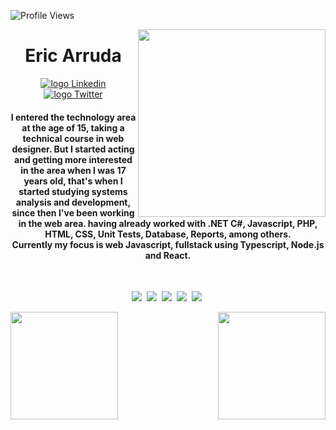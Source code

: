![Profile Views](http://estruyf-github.azurewebsites.net/api/VisitorHit?user=eric949&repo=eric949&countColorcountColor)


<img align="right" src="https://avatars.githubusercontent.com/u/31573760?s=400&u=602cd0ae2d2581ce7017bc2c860fa14a81b1d57f&v=4" width="300"/>

<div align="center">
 <h1> 
   Eric Arruda
   </a>
 </h1>
</div>

<p align="center">
   <a href="https://www.linkedin.com/in/eric-r-arruda/">
    <img alt="logo Linkedin" src="https://img.shields.io/badge/-LinkedIn-blue?style=flat-square&logo=Linkedin&logoColor=white&link=https://www.linkedin.com/in/eric-r-arruda/">
  </a>

<a href="https://twitter.com/dev_eric949">
    <img alt="logo Twitter" src="https://img.shields.io/badge/-Twitter-1ca0f1?style=flat-square&labelColor=1ca0f1&logo=twitter&logoColor=white&link=https://twitter.com/dev_eric949">
  </a>
</p>
<h4 align="center" > 
  I entered the technology area at the age of 15, taking a technical course in web designer. But I started acting and getting more interested in the area when I was 17 years old, that's when I started studying systems analysis and development, since then I've been working in the web area. having already worked with .NET C#, Javascript, PHP, HTML, CSS, Unit Tests,  Database, Reports, among others.</br>
    Currently my focus is web Javascript, fullstack using Typescript, Node.js and React.
</h4>

<br>

<p align="center">
  <!-- HTML Icon -->
  <img src="https://user-images.githubusercontent.com/35739995/122654956-2b934900-d125-11eb-94b1-58102216fa9f.png">&nbsp;
  <!-- CSS Icon -->
  <img src="https://user-images.githubusercontent.com/35739995/122655003-80cf5a80-d125-11eb-9718-c0d416a29986.png">&nbsp;
  <!-- JS Icon -->
  <img src="https://user-images.githubusercontent.com/35739995/122655023-a78d9100-d125-11eb-89b8-f006041d9d4a.png">&nbsp;
  <!-- React Icon -->
  <img src="https://user-images.githubusercontent.com/35739995/122655062-094dfb00-d126-11eb-963a-44b2ef1528f2.png">&nbsp;
  <!-- Git Icon -->
  <img src="https://user-images.githubusercontent.com/35739995/122655117-7c577180-d126-11eb-9b30-3591b1252bb5.png">&nbsp;
</p>
<img align="left" height='172' src='https://github-readme-stats.vercel.app/api/top-langs/?username=eric949&theme=dark'>
<img align="right" height='172' src='https://github-readme-stats.vercel.app/api?username=eric949&show_icons=true&theme=dark&include_all_commits=true&count_private=true'>
